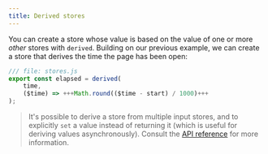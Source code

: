 ```yaml
---
title: Derived stores
---
```


You can create a store whose value is based on the value of one or more _other_ stores with `derived`. Building on our previous example, we can create a store that derives the time the page has been open:

```js
/// file: stores.js
export const elapsed = derived(
    time,
    ($time) => +++Math.round(($time - start) / 1000)+++
);
```

> It's possible to derive a store from multiple input stores, and to explicitly `set` a value instead of returning it (which is useful for deriving values asynchronously). Consult the [API reference](https://svelte.dev/docs#run-time-svelte-store-derived) for more information.
